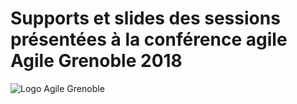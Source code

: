 # Supports et slides des sessions présentées à la conférence agile Agile Grenoble 2018
![Logo Agile Grenoble](http://agile-grenoble.org/wp-content/uploads/2018/04/logo_ag_white_text_24.png)
